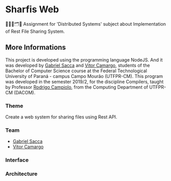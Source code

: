 # Sharfis Web
👨🏽‍💻🗂📄 Assignment for 'Distributed Systems' subject about Implementation of Rest File Sharing System.

## More Informations
This project is developed using the programming language NodeJS. And it was developed by [Gabriel Sacca](https://github.com/Gabrields1998) and [Vitor Camargo](https://github.com/vitorCamargo), students of the Bachelor of Computer Science course at the Federal Technological University of Paraná - campus Campo Mourão (UTFPR-CM). This program was developed in the semester 2019/2, for the discipline Compilers, taught by Professor [Rodrigo Campiolo](https://github.com/campiolo), from the Computing Department of UTFPR-CM (DACOM).

### Theme
Create a web system for sharing files using Rest API.

### Team
- [Gabriel Sacca](https://github.com/Gabrields1998)
- [Vitor Camargo](https://github.com/vitorCamargo)

### Interface

### Architecture

